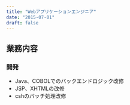 ```yaml
---
title: "Webアプリケーションエンジニア"
date: "2015-07-01"
draft: false
---
```


## 業務内容
### 開発
- Java、COBOLでのバックエンドロジック改修
- JSP、XHTMLの改修
- cshのバッチ処理改修
